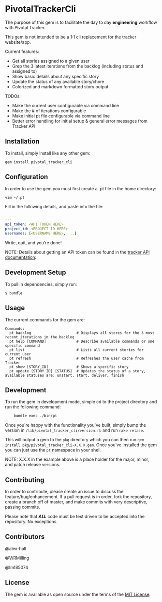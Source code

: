 # PivotalTrackerCli

The purpose of this gem is to facilitate the day to day  **engineering** workflow with Pivotal Tracker.
  
This gem is not intended to be a 1:1 cli replacement for the tracker website/app.

Current features:
- Get all stories assigned to a given user
- Grep the 3 latest iterations from the backlog (including status and assigned to)
- Show basic details about any specific story
- Update the status of any available story/chore
- Colorized and markdown formatted story output

TODOs: 
- Make the current user configurable via command line
- Make the # of iterations configurable
- Make initial pt file configurable via command line
- Better error handling for initial setup & general error messages from Tracker API

## Installation

To install, simply install like any other gem:

```
gem install pivotal_tracker_cli
```

## Configuration

In order to use the gem you must first create a .pt file in the home directory: 

```bash
vim ~/.pt
```

Fill in the following details, and paste into the file: 

```yml

---
api_token: <API TOKEN HERE>
project_id: <PROJECT ID HERE>
usernames: [<USERNAME HERE>, ...]
```

Write, quit, and you're done!

NOTE: Details about getting an API token can be found in the [tracker API documentation](https://www.pivotaltracker.com/help/api/#Getting_Started): 


## Development Setup

To pull in dependencies, simply run:

    $ bundle

## Usage

The current commands for the gem are: 

```
Commands:
  pt backlog                     # Displays all stores for the 3 most recent iterations in the backlog
  pt help [COMMAND]              # Describe available commands or one specific command
  pt list                        # Lists all current stories for current user
  pt refresh                     # Refreshes the user cache from Tracker
  pt show [STORY_ID]             # Shows a specific story
  pt update [STORY_ID] [STATUS]  # Updates the status of a story, available statuses are: unstart, start, deliver, finish
  ```



## Development

To run the gem in development mode, simple cd to the project directory and run the following command: 

```bash
    bundle exec ./bin/pt
```

Once you're happy with the functionality you've built, simply bump the version in ```/lib/pivotal_tracker_cli/version.rb``` and run ```rake relase```.

This will output a gem to the ```pkg``` directory which you can then run ```gem install pkg/pivotal_tracker_cli-X.X.X.gem```.
Once you've installed the gem you can just use the ```pt``` namespace in your shell.  

NOTE: X.X.X in the example above is a place holder for the major, minor, and patch release versions. 
 

## Contributing

In order to contribute, please create an issue to discuss the feature/bug/enhancement. If a pull request is in order, 
fork the repository, create a branch off of master, and make commits with very descriptive, passing commits. 

Please note that **_ALL_** code must be test driven to be accepted into the repository. No exceptions.


## Contributors

@alex-hall

@WRMilling

@lm185074


## License

The gem is available as open source under the terms of the [MIT License](http://opensource.org/licenses/MIT).

